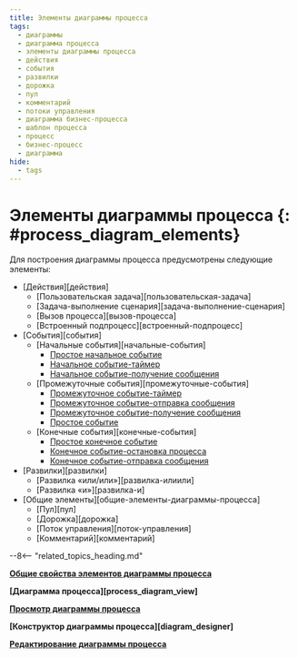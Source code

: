 ```yaml
---
title: Элементы диаграммы процесса
tags:
  - диаграммы
  - диаграмма процесса
  - элементы диаграммы процесса
  - действия
  - события
  - развилки
  - дорожка
  - пул
  - комментарий
  - потоки управления
  - диаграмма бизнес-процесса
  - шаблон процесса
  - процесс
  - бизнес-процесс
  - диаграмма
hide:
  - tags
---
```


# Элементы диаграммы процесса {: #process_diagram_elements}

Для построения диаграммы процесса предусмотрены следующие элементы:

* [Действия][действия]
    * [Пользовательская задача][пользовательская-задача]
    * [Задача-выполнение сценария][задача-выполнение-сценария]
    * [Вызов процесса][вызов-процесса]
    * [Встроенный подпроцесс][встроенный-подпроцесс]
* [События][события]
    * [Начальные события][начальные-события]
        * [Простое начальное событие](none_start_event.md)
        * [Начальное событие-таймер](timer_start_event.md)
        * [Начальное событие-получение сообщения](receive_message_start_event.md)
    * [Промежуточные события][промежуточные-события]
        * [Промежуточное событие-таймер](timer_intermediate_event.md)
        * [Промежуточное событие-отправка сообщения](send_message_intermediate_event.md)
        * [Промежуточное событие-получение сообщения](receive_message_intermediate_event.md)
        * [Простое событие](none_intermediate_event.md)
    * [Конечные события][конечные-события]
        * [Простое конечное событие](none_end_event.md)
        * [Конечное событие-остановка процесса](stop_process_end_event.md)
        * [Конечное событие-отправка сообщения](send_message_end_event.md)
* [Развилки][развилки]
    * [Развилка «или/или»][развилка-илиили]
    * [Развилка «и»][развилка-и]
* [Общие элементы][общие-элементы-диаграммы-процесса]
    * [Пул][пул]
    * [Дорожка][дорожка]
    * [Поток управления][поток-управления]
    * [Комментарий][комментарий]

--8<-- "related_topics_heading.md"

**[Общие свойства элементов диаграммы процесса](process_diagram_element_common_properties.md)**

**[Диаграмма процесса][process_diagram_view]**

**[Просмотр диаграммы процесса](process_diagram_view.md)**

**[Конструктор диаграммы процесса][diagram_designer]**

**[Редактирование диаграммы процесса](process_diagram_edit.md)**

